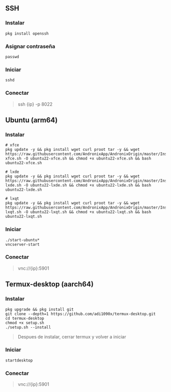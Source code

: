 ## SSH

### Instalar

```
pkg install openssh
```

### Asignar contraseña

```
passwd
```
### Iniciar

```
sshd
```

### Conectar

> ssh {ip} -p 8022

## Ubuntu (arm64)

### Instalar

```
# xfce
pkg update -y && pkg install wget curl proot tar -y && wget https://raw.githubusercontent.com/AndronixApp/AndronixOrigin/master/Installer/Ubuntu22/ubuntu22-xfce.sh -O ubuntu22-xfce.sh && chmod +x ubuntu22-xfce.sh && bash ubuntu22-xfce.sh

# lxde
pkg update -y && pkg install wget curl proot tar -y && wget https://raw.githubusercontent.com/AndronixApp/AndronixOrigin/master/Installer/Ubuntu22/ubuntu22-lxde.sh -O ubuntu22-lxde.sh && chmod +x ubuntu22-lxde.sh && bash ubuntu22-lxde.sh

# lxqt
pkg update -y && pkg install wget curl proot tar -y && wget https://raw.githubusercontent.com/AndronixApp/AndronixOrigin/master/Installer/Ubuntu22/ubuntu22-lxqt.sh -O ubuntu22-lxqt.sh && chmod +x ubuntu22-lxqt.sh && bash ubuntu22-lxqt.sh
```

### Iniciar

```
./start-ubuntu*
vncserver-start
```

### Conectar

> vnc://{ip}:5901

## Termux-desktop (aarch64)

### Instalar

```
pkg upgrade && pkg install git
git clone --depth=1 https://github.com/adi1090x/termux-desktop.git
cd termux-desktop
chmod +x setup.sh
./setup.sh --install
```

> Despues de instalar, cerrar termux y volver a iniciar

### Iniciar

```
startdesktop
```

### Conectar

> vnc://{ip}:5901